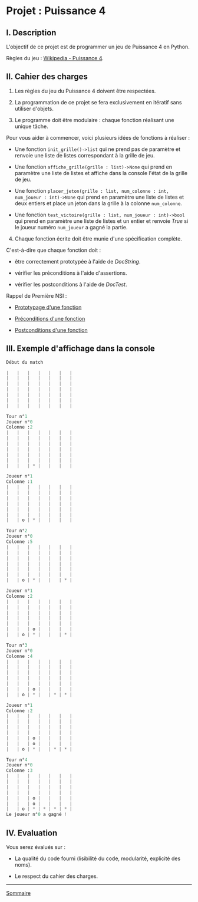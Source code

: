 # Projet : Puissance 4

## I. Description

L'objectif de ce projet est de programmer un jeu de Puissance 4 en Python.

Règles du jeu : [Wikipedia - Puissance 4](https://fr.wikipedia.org/wiki/Puissance_4).

## II. Cahier des charges

1. Les règles du jeu du Puissance 4 doivent être respectées.

2. La programmation de ce projet se fera exclusivement en itératif sans utiliser d'objets.

3. Le programme doit être modulaire : chaque fonction réalisant une unique tâche.

Pour vous aider à commencer, voici plusieurs idées de fonctions à réaliser :

- Une fonction `init_grille()->list` qui ne prend pas de paramètre et renvoie une liste de listes correspondant à la grille de jeu.

- Une fonction `affiche_grille(grille : list)->None` qui prend en paramètre une liste de listes et affiche dans la console l'état de la grille de jeu.

- Une fonction `placer_jeton(grille : list, num_colonne : int, num_joueur : int)->None` qui prend en paramètre une liste de listes et deux entiers et place un jeton dans la grille à la colonne `num_colonne`.

- Une fonction `test_victoire(grille : list, num_joueur : int)->bool` qui prend en paramètre une liste de listes et un entier et renvoie $True$ si le joueur numéro `num_joueur` a gagné la partie.

4. Chaque fonction écrite doit être munie d'une spécification complète.

C'est-à-dire que chaque fonction doit :

- être correctement prototypée à l'aide de *DocString*.

- vérifier les préconditions à l'aide d'assertions.

- vérifier les postconditions à l'aide de *DocTest*.

Rappel de Première NSI :

- [Prototypage d'une fonction](./../../première/Spécifications_de_fonction/Prototypage.md)

- [Préconditions d'une fonction](./../../première/Spécifications_de_fonction/Préconditions.md)

- [Postconditions d'une fonction](./../../première/Spécifications_de_fonction/Postconditions.md)

## III. Exemple d'affichage dans la console 

```python
Début du match

|   |   |   |   |   |   |
|   |   |   |   |   |   |
|   |   |   |   |   |   |
|   |   |   |   |   |   |
|   |   |   |   |   |   |
|   |   |   |   |   |   |
|   |   |   |   |   |   |

Tour n°1
Joueur n°0
Colonne :2
|   |   |   |   |   |   |
|   |   |   |   |   |   |
|   |   |   |   |   |   |
|   |   |   |   |   |   |
|   |   |   |   |   |   |
|   |   |   |   |   |   |
|   |   | * |   |   |   |

Joueur n°1
Colonne :1
|   |   |   |   |   |   |
|   |   |   |   |   |   |
|   |   |   |   |   |   |
|   |   |   |   |   |   |
|   |   |   |   |   |   |
|   |   |   |   |   |   |
|   | o | * |   |   |   |

Tour n°2
Joueur n°0
Colonne :5
|   |   |   |   |   |   |
|   |   |   |   |   |   |
|   |   |   |   |   |   |
|   |   |   |   |   |   |
|   |   |   |   |   |   |
|   |   |   |   |   |   |
|   | o | * |   |   | * |

Joueur n°1
Colonne :2
|   |   |   |   |   |   |
|   |   |   |   |   |   |
|   |   |   |   |   |   |
|   |   |   |   |   |   |
|   |   |   |   |   |   |
|   |   | o |   |   |   |
|   | o | * |   |   | * |

Tour n°3
Joueur n°0
Colonne :4
|   |   |   |   |   |   |
|   |   |   |   |   |   |
|   |   |   |   |   |   |
|   |   |   |   |   |   |
|   |   |   |   |   |   |
|   |   | o |   |   |   |
|   | o | * |   | * | * |

Joueur n°1
Colonne :2
|   |   |   |   |   |   |
|   |   |   |   |   |   |
|   |   |   |   |   |   |
|   |   |   |   |   |   |
|   |   | o |   |   |   |
|   |   | o |   |   |   |
|   | o | * |   | * | * |

Tour n°4
Joueur n°0
Colonne :3
|   |   |   |   |   |   |
|   |   |   |   |   |   |
|   |   |   |   |   |   |
|   |   |   |   |   |   |
|   |   | o |   |   |   |
|   |   | o |   |   |   |
|   | o | * | * | * | * |
Le joueur n°0 a gagné !
```

## IV. Evaluation

Vous serez évalués sur :

- La qualité du code fourni (lisibilité du code, modularité, explicité des noms).

- Le respect du cahier des charges.

____________

[Sommaire](./../README.md)